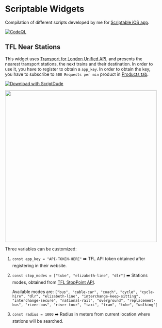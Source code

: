 # Scriptable Widgets
Compilation of different scripts developed by me for [Scriptable iOS app](https://scriptable.app/).

[![CodeQL](https://github.com/Kaputt4/scriptable_widgets/actions/workflows/codeql-analysis.yml/badge.svg)](https://github.com/Kaputt4/scriptable_widgets/actions/workflows/codeql-analysis.yml)

## TFL Near Stations
This widget uses [Transport for London Unified API](https://api-portal.tfl.gov.uk/), and presents the nearest transport stations, the next trains and their destination.
In order to use it, you have to register to obtain a `app_key`. In order to obtain the key, you have to subscribe to `500 Requests per min` product in [Products tab](https://api-portal.tfl.gov.uk/products).

[![Download with ScriptDude](https://scriptdu.de/download.svg)](https://scriptdu.de/?name=TFL+Near+Stations&source=https%3A%2F%2Fraw.githubusercontent.com%2FKaputt4%2Fscriptable_widgets%2Fmain%2Ftfl_widget%2Ftfl-near-stations.js&docs=https%3A%2F%2Fgithub.com%2FKaputt4%2Fscriptable_widgets)

<img src="https://user-images.githubusercontent.com/73181608/194946079-15993fa8-58dd-40fd-9d31-2bfe9c903cc6.jpg" width="500">

Three variables can be customized:

1. `const app_key = "API-TOKEN-HERE"` ➡️ TFL API token obtained after registering in their website.

2. `const stop_modes = ["tube", "elizabeth-line", "dlr"]` ➡️ Stations modes, obtained from [TFL StopPoint API](https://api-portal.tfl.gov.uk/api-details#api=StopPoint&operation=StopPoint_MetaModes).

    Available modes are: `["bus", "cable-car", "coach", "cycle", "cycle-hire", "dlr", "elizabeth-line", "interchange-keep-sitting", "interchange-secure", "national-rail", "overground", "replacement-bus", "river-bus", "river-tour", "taxi", "tram", "tube", "walking"]`
  
3. `const radius = 1000` ➡️ Radius in meters from current location where stations will be searched.
